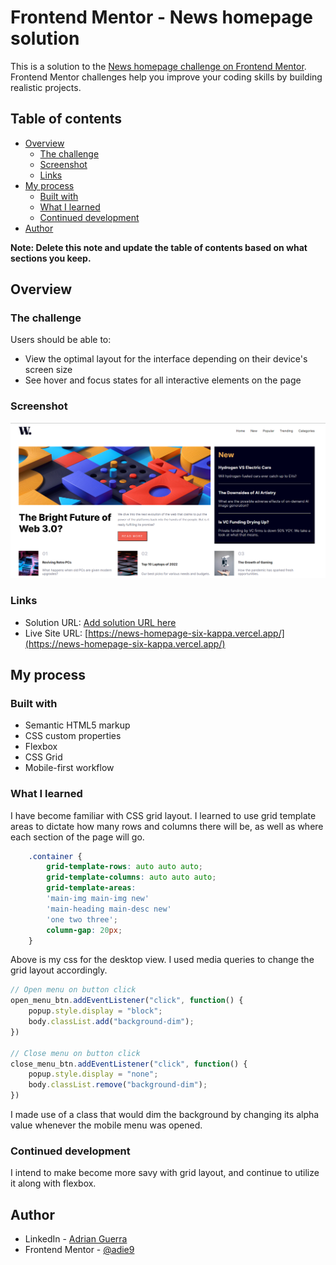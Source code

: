 # Frontend Mentor - News homepage solution

This is a solution to the [News homepage challenge on Frontend Mentor](https://www.frontendmentor.io/challenges/news-homepage-H6SWTa1MFl). Frontend Mentor challenges help you improve your coding skills by building realistic projects. 

## Table of contents

- [Overview](#overview)
  - [The challenge](#the-challenge)
  - [Screenshot](#screenshot)
  - [Links](#links)
- [My process](#my-process)
  - [Built with](#built-with)
  - [What I learned](#what-i-learned)
  - [Continued development](#continued-development)
- [Author](#author)

**Note: Delete this note and update the table of contents based on what sections you keep.**

## Overview

### The challenge

Users should be able to:

- View the optimal layout for the interface depending on their device's screen size
- See hover and focus states for all interactive elements on the page

### Screenshot

![](./assets/images/news-homepage.png)

### Links

- Solution URL: [Add solution URL here](https://your-solution-url.com)
- Live Site URL: [https://news-homepage-six-kappa.vercel.app/](https://news-homepage-six-kappa.vercel.app/)

## My process

### Built with

- Semantic HTML5 markup
- CSS custom properties
- Flexbox
- CSS Grid
- Mobile-first workflow

### What I learned

I have become familiar with CSS grid layout. I learned to use grid template areas to dictate how many rows and columns there will be, as well as where each section of the page will go. 

```css
    .container {
        grid-template-rows: auto auto auto;
        grid-template-columns: auto auto auto;
        grid-template-areas: 
        'main-img main-img new'
        'main-heading main-desc new'
        'one two three';
        column-gap: 20px;
    }
```

Above is my css for the desktop view. I used media queries to change the grid layout accordingly.

```js
// Open menu on button click
open_menu_btn.addEventListener("click", function() {
    popup.style.display = "block";
    body.classList.add("background-dim");
})

// Close menu on button click
close_menu_btn.addEventListener("click", function() {
    popup.style.display = "none";
    body.classList.remove("background-dim");
})
```

I made use of a class that would dim the background by changing its alpha value whenever the mobile menu was opened.

### Continued development

I intend to make become more savy with grid layout, and continue to utilize it along with flexbox.


## Author

- LinkedIn - [Adrian Guerra](https://www.linkedin.com/in/adrian-guerra-a210a4196/)
- Frontend Mentor - [@adie9](https://www.frontendmentor.io/profile/adie9)

